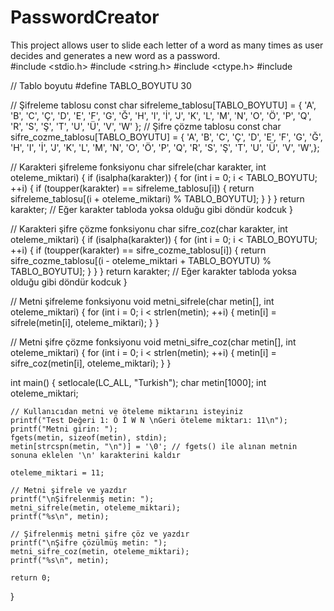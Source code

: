 # PasswordCreator
This project allows user to slide each letter of a word as many times as user decides and generates a new word as a password.  
#include <stdio.h>
#include <string.h>
#include <ctype.h>
#include <iostream>

// Tablo boyutu
#define TABLO_BOYUTU 30

// Şifreleme tablosu
const char sifreleme_tablosu[TABLO_BOYUTU] = { 'A', 'B', 'C', 'Ç', 'D', 'E', 'F', 'G', 'Ğ', 'H', 'I', 'İ', 'J', 'K', 'L', 'M', 'N', 'O', 'Ö', 'P', 'Q', 'R', 'S', 'Ş', 'T', 'U', 'Ü', 'V', 'W' };
// Şifre çözme tablosu
const char sifre_cozme_tablosu[TABLO_BOYUTU] = { 'A', 'B', 'C', 'Ç', 'D', 'E', 'F', 'G', 'Ğ', 'H', 'I', 'İ', 'J', 'K', 'L', 'M', 'N', 'O', 'Ö', 'P', 'Q', 'R', 'S', 'Ş', 'T', 'U', 'Ü', 'V', 'W',};

// Karakteri şifreleme fonksiyonu
char sifrele(char karakter, int oteleme_miktari) {
    if (isalpha(karakter)) {
        for (int i = 0; i < TABLO_BOYUTU; ++i) {
            if (toupper(karakter) == sifreleme_tablosu[i]) {
                return sifreleme_tablosu[(i + oteleme_miktari) % TABLO_BOYUTU];
            }
        }
    }
    return karakter; // Eğer karakter tabloda yoksa olduğu gibi döndür kodcuk
}

// Karakteri şifre çözme fonksiyonu
char sifre_coz(char karakter, int oteleme_miktari) {
    if (isalpha(karakter)) {
        for (int i = 0; i < TABLO_BOYUTU; ++i) {
            if (toupper(karakter) == sifre_cozme_tablosu[i]) {
                return sifre_cozme_tablosu[(i - oteleme_miktari + TABLO_BOYUTU) % TABLO_BOYUTU];
            }
        }
    }
    return karakter; // Eğer karakter tabloda yoksa olduğu gibi döndür kodcuk
}

// Metni şifreleme fonksiyonu
void metni_sifrele(char metin[], int oteleme_miktari) {
    for (int i = 0; i < strlen(metin); ++i) {
        metin[i] = sifrele(metin[i], oteleme_miktari);
    }
}

// Metni şifre çözme fonksiyonu
void metni_sifre_coz(char metin[], int oteleme_miktari) {
    for (int i = 0; i < strlen(metin); ++i) {
        metin[i] = sifre_coz(metin[i], oteleme_miktari);
    }
}

int main() {
    setlocale(LC_ALL, "Turkish");
    char metin[1000];
    int oteleme_miktari;

    // Kullanıcıdan metni ve öteleme miktarını isteyiniz
    printf("Test Değeri 1: Ö İ W N \nGeri öteleme miktarı: 11\n");
    printf("Metni girin: ");
    fgets(metin, sizeof(metin), stdin);
    metin[strcspn(metin, "\n")] = '\0'; // fgets() ile alınan metnin sonuna eklelen '\n' karakterini kaldır

    oteleme_miktari = 11;

    // Metni şifrele ve yazdır
    printf("\nŞifrelenmiş metin: ");
    metni_sifrele(metin, oteleme_miktari);
    printf("%s\n", metin);

    // Şifrelenmiş metni şifre çöz ve yazdır
    printf("\nŞifre çözülmüş metin: ");
    metni_sifre_coz(metin, oteleme_miktari);
    printf("%s\n", metin);

    return 0;
}
